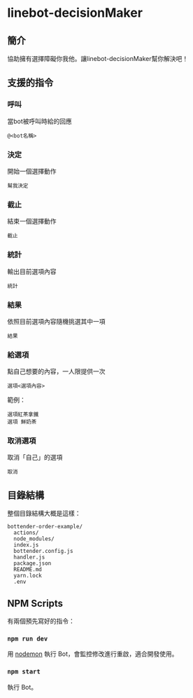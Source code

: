 # linebot-decisionMaker

## 簡介

協助擁有選擇障礙你我他。讓linebot-decisionMaker幫你解決吧！

## 支援的指令

### 呼叫

當bot被呼叫時給的回應

```
@<bot名稱>
```

### 決定

開始一個選擇動作

```
幫我決定
```

### 截止

結束一個選擇動作

```
截止
```

### 統計

輸出目前選項內容

```
統計
```

### 結果

依照目前選項內容隨機挑選其中一項

```
結果
```

### 給選項

點自己想要的內容，一人限提供一次

```
選項<選項內容>
```

範例：

```
選項紅茶拿鐵
選項 鮮奶茶
```

### 取消選項

取消「自己」的選項

```
取消
```

## 目錄結構

整個目錄結構大概是這樣：

```
bottender-order-example/
  actions/
  node_modules/
  index.js
  bottender.config.js
  handler.js
  package.json
  README.md
  yarn.lock
  .env
```

## NPM Scripts

有兩個預先寫好的指令：

### `npm run dev`

用 [nodemon](https://github.com/remy/nodemon) 執行 Bot，會監控修改進行重啟，適合開發使用。

### `npm start`

執行 Bot。
